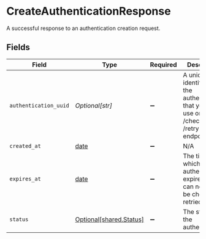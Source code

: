 # CreateAuthenticationResponse

A successful response to an authentication creation request.


## Fields

| Field                                                                                           | Type                                                                                            | Required                                                                                        | Description                                                                                     |
| ----------------------------------------------------------------------------------------------- | ----------------------------------------------------------------------------------------------- | ----------------------------------------------------------------------------------------------- | ----------------------------------------------------------------------------------------------- |
| `authentication_uuid`                                                                           | *Optional[str]*                                                                                 | :heavy_minus_sign:                                                                              | A unique identifier for the authentication that you can use on the /check and /retry endpoints. |
| `created_at`                                                                                    | [date](https://docs.python.org/3/library/datetime.html#date-objects)                            | :heavy_minus_sign:                                                                              | N/A                                                                                             |
| `expires_at`                                                                                    | [date](https://docs.python.org/3/library/datetime.html#date-objects)                            | :heavy_minus_sign:                                                                              | The time at which the authentication expires and can no longer be checked or retried.           |
| `status`                                                                                        | [Optional[shared.Status]](../../models/shared/status.md)                                        | :heavy_minus_sign:                                                                              | The status of the authentication.                                                               |